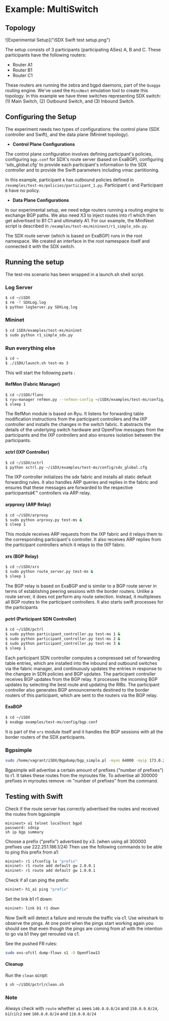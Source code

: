 
# Example: MultiSwitch

## Topology

![Experimental Setup]("iSDX Swift test setup.png")

The setup consists of 3 participants (participating ASes) A, B and C. These participants have the following routers:

* Router A1
* Router B1
* Router C1

These routers are running the zebra and bgpd daemons, part of the `Quagga` routing engine. We've used the `MiniNext` emulation tool to create this topology. In this example we have three switches representing SDX switch: (1) Main Switch, (2) Outbound Switch, and (3) Inbound Switch. 

## Configuring the Setup

The experiment needs two types of configurations: the control plane (SDX controller and Swift), and the data plane (Mininet topology). 

* **Control Plane Configurations**

The control plane configuration involves defining participant's policies, configuring `bgp.conf` for SDX's route server (based on ExaBGP), configuring 'sdx_global.cfg' to provide each participant's information to the SDX controller and to provide the Swift parameters including vmac partitioning. 

In this example, participant `A` has outbound policies defined in `/examples/test-ms/policies/participant_1.py`. Participant `C` and Participant `B` have no policy.


* **Data Plane Configurations**

In our experimental setup, we need edge routers running a routing engine to exchange BGP paths. 
We also need X3 to inject routes into r1 which then get advertised to B1 C1 and ultimately A1. 
For our example, the MiniNext script is described in `/examples/test-ms/mininext/r1_simple_sdx.py`.

The SDX route server (which is based on ExaBGP) runs in the root namespace. We created an interface in the root namespace itself and connected it with the SDX switch. 

## Running the setup
The test-ms scenario has been wrapped in a launch.sh shell script.

### Log Server
```bash
$ cd ~/iSDX
$ rm -f SDXLog.log
$ python logServer.py SDXLog.log
```

### Mininet
```bash
$ cd iSDX/examples/test-ms/mininet
$ sudo python r1_simple_sdx.py
```


### Run everything else
```bash
$ cd ~
$ ./iSDX/launch.sh test-ms 3
```

This will start the following parts :

#### RefMon (Fabric Manager)
```bash
$ cd ~/iSDX/flanc
$ ryu-manager refmon.py --refmon-config ~/iSDX/examples/test-ms/config/sdx_global.cfg &
$ sleep 1
```

The RefMon module is based on Ryu. It listens for forwarding table modification instructions from the participant controllers and the IXP controller and installs the changes in the switch fabric. It abstracts the details of the underlying switch hardware and OpenFlow messages from the participants and the IXP controllers and also ensures isolation between the participants.

#### xctrl (IXP Controller)
```bash
$ cd ~/iSDX/xctrl
$ python xctrl.py ~/iSDX/examples/test-ms/config/sdx_global.cfg
```

The IXP controller initializes the sdx fabric and installs all static default forwarding rules. It also handles ARP queries and replies in the fabric and ensures that these messages are forwarded to the respective participantsâ€™ controllers via ARP relay.

#### arpproxy (ARP Relay)
```bash
$ cd ~/iSDX/arproxy
$ sudo python arproxy.py test-ms &
$ sleep 1
```

This module receives ARP requests from the IXP fabric and it relays them to the corresponding participant's controller. It also receives ARP replies from the participant controllers which it relays to the IXP fabric. 

#### xrs (BGP Relay)
```bash
$ cd ~/iSDX/xrs
$ sudo python route_server.py test-ms &
$ sleep 1
```

The BGP relay is based on ExaBGP and is similar to a BGP route server in terms of establishing peering sessions with the border routers. Unlike a route server, it does not perform any route selection. Instead, it multiplexes all BGP routes to the participant controllers. 
It also starts swift processes for the participants

#### pctrl (Participant SDN Controller)
```bash
$ cd ~/iSDX/pctrl
$ sudo python participant_controller.py test-ms 1 &
$ sudo python participant_controller.py test-ms 2 &
$ sudo python participant_controller.py test-ms 3 &
$ sleep 1
```

Each participant SDN controller computes a compressed set of forwarding table entries, which are installed into the inbound and outbound switches via the fabric manager, and continuously updates the entries in response to the changes in SDN policies and BGP updates. The participant controller receives BGP updates from the BGP relay. It processes the incoming BGP updates by selecting the best route and updating the RIBs. The participant controller also generates BGP announcements destined to the border routers of this participant, which are sent to the routers via the BGP relay.

#### ExaBGP
```bash
$ cd ~/iSDX
$ exabgp examples/test-ms/config/bgp.conf
```

It is part of the `xrs` module itself and it handles the BGP sessions with all the border routers of the SDX participants.

### Bgpsimple
```bash
sudo /home/vagrant/iSDX/Bgpdump/bgp_simple.pl -myas 64000 -myip 173.0.255.252 -peerip 173.0.0.31 -peeras 400 -holdtime 180 - keepalive 60 -p /home/vagrant/iSDX/Bgpdump/myroutes -m “number of prefixes” -n
```

Bgpsimple will advertise a certain amount of prefixes ("number of prefixes") to r1. It takes these routes from the myroutes file. To advertise all 300000 prefixes in myroutes remove -m "number of prefixes" from the command.


## Testing with Swift

Check if the route server has correctly advertised the routes and received the routes from bgpsimple

    mininext> a1 telnet localhost bgpd
    password: sdnip
    sh ip bgp summary


Choose a prefix ("prefix") advertised by x3. (when using all 300000 prefixes use 222.251.186.1/24)
Then use the following commands to be able to ping this prefix from a1:
```bash
mininet> r1 ifconfig lo "prefix" 
mininet> r1 route add default gw 2.0.0.1
mininet> r1 route add default gw 1.0.0.1
```

Check if a1 can ping the prefix:
```bash
mininet> h1_a1 ping "prefix"
```

Set the link b1 r1 down:
```bash
mininet> link b1 r1 down
```
Now Swift will detect a failure and reroute the traffic via c1. Use wireshark to observe the pings. 
At one point when the pings start working again you should see that even though the pings are coming from a1 with the intention to go via b1 they get rerouted via c1. 

See the pushed FR rules:
```bash
sudo ovs-ofctl dump-flows s1 -O OpenFlow13
```

#### Cleanup
Run the `clean` script:
```bash
$ sh ~/iSDX/pctrl/clean.sh
```

### Note
Always check with ```route``` whether ```a1``` sees ```140.0.0.0/24``` and ```150.0.0.0/24```, ```b1```/```c1```/```c2``` see ```100.0.0.0/24``` and ```110.0.0.0/24```
